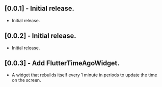 ## [0.0.1] - Initial release.

- Initial release.

## [0.0.2] - Initial release.

- Initial release.

## [0.0.3] - Add FlutterTimeAgoWidget.

- A widget that rebuilds itself every 1 minute in periods to update the time on the screen.
